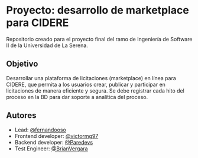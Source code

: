 
# Proyecto: desarrollo de marketplace para CIDERE

Repositorio creado para el proyecto final del ramo de Ingeniería de Software II de la Universidad de La Serena.

## Objetivo

Desarrollar una plataforma de licitaciones (marketplace) en línea para CIDERE, que permita a los usuarios crear, publicar y participar en licitaciones de manera eficiente y segura. Se debe registrar cada hito del proceso en la BD para dar soporte a analítica del proceso.
## Autores

- Lead: [@fernandooso](https://www.github.com/fernandooso)
- Frontend developer: [@victormg97](https://www.github.com/victormg97)
- Backend developer: [@Paredevs](https://www.github.com/Paredevs)
- Test Engineer: [@BrianVergara](https://www.github.com/BrianVergara)
